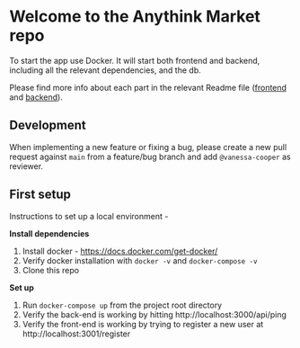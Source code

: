 # Welcome to the Anythink Market repo

To start the app use Docker. It will start both frontend and backend, including all the relevant dependencies, and the db.

Please find more info about each part in the relevant Readme file ([frontend](frontend/readme.md) and [backend](backend/README.md)).

## Development

When implementing a new feature or fixing a bug, please create a new pull request against `main` from a feature/bug branch and add `@vanessa-cooper` as reviewer.

## First setup

Instructions to set up a local environment - 

**Install dependencies**
1. Install docker - https://docs.docker.com/get-docker/
2. Verify docker installation with `docker -v` and `docker-compose -v`
3. Clone this repo

**Set up**
1. Run `docker-compose up` from the project root directory
2. Verify the back-end is working by hitting http://localhost:3000/api/ping
3. Verify the front-end is working by trying to register a new user at http://localhost:3001/register
